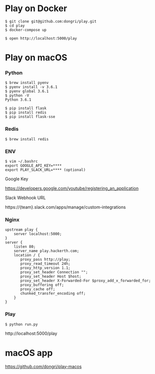 # Play on Docker

```
$ git clone git@github.com:dongri/play.git
$ cd play
$ docker-compose up

$ open http://localhost:5000/play
```

# Play on macOS

### Python
```
$ brew install pyenv
$ pyenv install -v 3.6.1
$ pyenv global 3.6.1
$ python -V
Python 3.6.1

$ pip install flask
$ pip install redis
$ pip install flask-sse
```

### Redis
```
$ brew install redis
```

### ENV
```
$ vim ~/.bashrc
export GOOGLE_API_KEY=****
export PLAY_SLACK_URL=**** (optional)
```
Google Key

https://developers.google.com/youtube/registering_an_application

Slack Webhook URL

https://{team}.slack.com/apps/manage/custom-integrations

### Nginx
```
upstream play {
    server localhost:5000;
}
server {
    listen 80;
    server_name play.hackerth.com;
    location / {
       proxy_pass http://play;
       proxy_read_timeout 24h;
       proxy_http_version 1.1;
       proxy_set_header Connection "";
       proxy_set_header Host $host;
       proxy_set_header X-Forwarded-For $proxy_add_x_forwarded_for;
       proxy_buffering off;
       proxy_cache off;
       chunked_transfer_encoding off;
    }
}
```

### Play
```
$ python run.py
```

http://localhost:5000/play

# macOS app
https://github.com/dongri/play-macos
